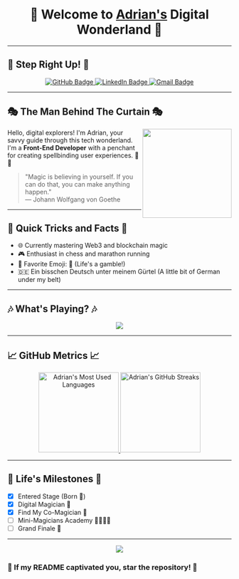 <h1 align="center">
  🎩 Welcome to <a href="https://github.com/AdrianGeorgeM">Adrian's</a> Digital Wonderland 🎠
</h1>

---

## 🎪 Step Right Up! 🎪

<p align="center">
  <a href="https://github.com/AdrianGeorgeM">
    <img src="https://img.shields.io/badge/The_Show-GitHub-brightgreen?style=for-the-badge&logo=github" alt="GitHub Badge">
  </a>
  <a href="https://www.linkedin.com/in/adrian-g-aa01721a5/">
    <img src="https://img.shields.io/badge/The_Network-LinkedIn-blue?style=for-the-badge&logo=linkedin" alt="LinkedIn Badge">
  </a>
  <a href="mailto:adriangeorgedev@gmail.com">
    <img src="https://img.shields.io/badge/The_Mailbox-Gmail-red?style=for-the-badge&logo=gmail" alt="Gmail Badge">
  </a>
</p>

---

## 🎭 The Man Behind The Curtain 🎭

<img align="right" src="https://media.giphy.com/media/3oKIPnAiaMCws8nOsE/giphy.gif" width="200">

Hello, digital explorers! I'm Adrian, your savvy guide through this tech wonderland. I'm a **Front-End Developer** with a penchant for creating spellbinding user experiences. 🎩✨

> "Magic is believing in yourself. If you can do that, you can make anything happen."  
> — Johann Wolfgang von Goethe

---

## 🎡 Quick Tricks and Facts 🎡

- 🌐 Currently mastering Web3 and blockchain magic
- 🎮 Enthusiast in chess and marathon running
- 🎲 Favorite Emoji: 🎲 (Life's a gamble!)
- 🇩🇪 Ein bisschen Deutsch unter meinem Gürtel (A little bit of German under my belt)

---

## 🎶 What's Playing? 🎶

<p align="center">
  <a href="https://spotify-github-profile.vercel.app/api/view?uid=kingmanolo&redirect=true">
    <img src="https://spotify-github-profile.vercel.app/api/view?uid=kingmanolo&cover_image=true&theme=default&show_offline=false&background_color=121212">
  </a>
</p>

---

## 📈 GitHub Metrics 📈

<p align="center">
  <a href="https://github.com/AdrianGeorgeM">
      <img  height="180em" src="https://github-readme-stats.vercel.app/api/top-langs/?username=AdrianGeorgeM&theme=radical&layout=compact" alt="Adrian's Most Used Languages" />
    <img height="180em" src="https://github-readme-streak-stats.herokuapp.com/?user=AdrianGeorgeM&theme=dark" alt="Adrian's GitHub Streaks"/>
  </a>
</p>

---

## 🎯 Life's Milestones 🎯

- [x] Entered Stage (Born 🎉)
- [x] Digital Magician 🎩
- [x] Find My Co-Magician 🐇
- [ ] Mini-Magicians Academy 👨‍👩‍👧‍👦
- [ ] Grand Finale 🌹

---

<p align="center">
  <img src="https://capsule-render.vercel.app/api?type=waving&color=gradient&height=60&section=footer&width=100%"/>
</p>

### 🌠 If my README captivated you, star the repository! 🌠

